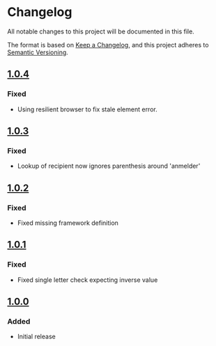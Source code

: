 # Changelog

All notable changes to this project will be documented in this file.

The format is based on [Keep a Changelog](https://keepachangelog.com/en/1.0.0/),
and this project adheres to [Semantic Versioning](https://semver.org/spec/v2.0.0.html).

## [1.0.4]

### Fixed

- Using resilient browser to fix stale element error.

## [1.0.3]

### Fixed

- Lookup of recipient now ignores parenthesis around 'anmelder'

## [1.0.2]

### Fixed

- Fixed missing framework definition

## [1.0.1]

### Fixed

- Fixed single letter check expecting inverse value

## [1.0.0]


### Added

- Initial release

[1.0.4]: https://github.com/itk-dev-rpa/eflyt-udsendelse-orienteringsbrev-logivaertserklaering/releases/tag/1.0.4
[1.0.3]: https://github.com/itk-dev-rpa/eflyt-udsendelse-orienteringsbrev-logivaertserklaering/releases/tag/1.0.3
[1.0.2]: https://github.com/itk-dev-rpa/eflyt-udsendelse-orienteringsbrev-logivaertserklaering/releases/tag/1.0.2
[1.0.1]: https://github.com/itk-dev-rpa/eflyt-udsendelse-orienteringsbrev-logivaertserklaering/releases/tag/1.0.1
[1.0.0]: https://github.com/itk-dev-rpa/eflyt-udsendelse-orienteringsbrev-logivaertserklaering/releases/tag/1.0.0

